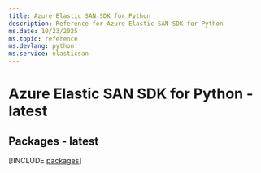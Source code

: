 ```yaml
---
title: Azure Elastic SAN SDK for Python
description: Reference for Azure Elastic SAN SDK for Python
ms.date: 10/23/2025
ms.topic: reference
ms.devlang: python
ms.service: elasticsan
---
```

# Azure Elastic SAN SDK for Python - latest
## Packages - latest
[!INCLUDE [packages](elastic-san-index.md)]